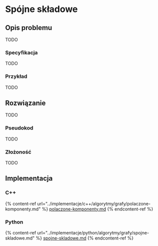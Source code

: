 # Spójne składowe

## Opis problemu

TODO

### Specyfikacja

TODO

### Przykład

TODO

## Rozwiązanie

TODO

### Pseudokod

TODO

### Złożoność

TODO

## Implementacja

### C++

{% content-ref url="../implementacje/c++/algorytmy/grafy/polaczone-komponenty.md" %}
[polaczone-komponenty.md](../implementacje/c++/algorytmy/grafy/polaczone-komponenty.md)
{% endcontent-ref %}

### Python

{% content-ref url="../implementacje/python/algorytmy/grafy/spojne-skladowe.md" %}
[spojne-skladowe.md](../implementacje/python/algorytmy/grafy/spojne-skladowe.md)
{% endcontent-ref %}
